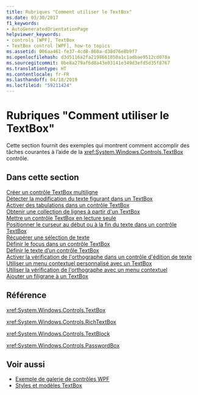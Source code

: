 ```yaml
---
title: Rubriques "Comment utiliser le TextBox"
ms.date: 03/30/2017
f1_keywords:
- AutoGeneratedOrientationPage
helpviewer_keywords:
- controls [WPF], TextBox
- TextBox control [WPF], how-to topics
ms.assetid: 006aa461-fe37-4cd8-860a-d38d76e8b9f7
ms.openlocfilehash: d3d5116a2fa2198661050a1c1adbae9512cd078a
ms.sourcegitcommit: 0be8a279af6d8a43e03141e349d3efd5d35f8767
ms.translationtype: HT
ms.contentlocale: fr-FR
ms.lasthandoff: 04/18/2019
ms.locfileid: "59211424"
---
```

# <a name="textbox-how-to-topics"></a>Rubriques "Comment utiliser le TextBox"
Cette section fournit des exemples qui montrent comment accomplir des tâches courantes à l’aide de la <xref:System.Windows.Controls.TextBox> contrôle.  
  
## <a name="in-this-section"></a>Dans cette section  
 [Créer un contrôle TextBox multiligne](how-to-create-a-multiline-textbox-control.md)  
 [Détecter la modification du texte figurant dans un TextBox](how-to-detect-when-text-in-a-textbox-has-changed.md)  
 [Activer des tabulations dans un contrôle TextBox](how-to-enable-tab-characters-in-a-textbox-control.md)  
 [Obtenir une collection de lignes à partir d'un TextBox](how-to-get-a-collection-of-lines-from-a-textbox.md)  
 [Mettre un contrôle TextBox en lecture seule](how-to-make-a-textbox-control-read-only.md)  
 [Positionner le curseur au début ou à la fin du texte dans un contrôle TextBox](position-the-cursor-at-the-beginning-or-end-of-text.md)  
 [Récupérer une sélection de texte](how-to-retrieve-a-text-selection.md)  
 [Définir le focus dans un contrôle TextBox](how-to-set-focus-in-a-textbox-control.md)  
 [Définir le texte d’un contrôle TextBox](how-to-set-the-text-content-of-a-textbox-control.md)  
 [Activer la vérification de l'orthographe dans un contrôle d'édition de texte](how-to-enable-spell-checking-in-a-text-editing-control.md)  
 [Utiliser un menu contextuel personnalisé avec un TextBox](how-to-use-a-custom-context-menu-with-a-textbox.md)  
 [Utiliser la vérification de l'orthographe avec un menu contextuel](how-to-use-spell-checking-with-a-context-menu.md)  
 [Ajouter un filigrane à un TextBox](how-to-add-a-watermark-to-a-textbox.md)  
  
## <a name="reference"></a>Référence  
 <xref:System.Windows.Controls.TextBox>  
  
 <xref:System.Windows.Controls.RichTextBox>  
  
 <xref:System.Windows.Controls.TextBlock>  
  
 <xref:System.Windows.Controls.PasswordBox>  
  
## <a name="see-also"></a>Voir aussi

- [Exemple de galerie de contrôles WPF](https://go.microsoft.com/fwlink/?LinkID=160053)
- [Styles et modèles TextBox](textbox-styles-and-templates.md)
